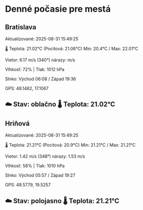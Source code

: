 ﻿# Denné počasie pre mestá

## Bratislava
Aktualizované: 2025-08-31 15:49:25

🌡️ Teplota: 21.02°C 
(Pocitová: 21.06°C)
Min: 20.4°C / Max: 22.01°C

Vietor: 6.17 m/s    (340°) 
nárazy:  m/s

Vlhkosť: 72% | Tlak: 1012 hPa

Slnko: Východ 06:08 / Západ 19:36

GPS: 48.1482, 17.1067

☁️ Stav: oblačno        🌡️ Teplota: 21.02°C
---

## Hriňová
Aktualizované: 2025-08-31 15:49:25

🌡️ Teplota: 21.21°C 
(Pocitová: 20.9°C)
Min: 21.21°C / Max: 21.21°C

Vietor: 1.42 m/s (348°)
nárazy: 1.53 m/s

Vlhkosť: 58% | Tlak: 1010 hPa

Slnko: Východ 05:57 / Západ 19:27

GPS: 48.5779, 19.5257

☁️ Stav: polojasno        🌡️ Teplota: 21.21°C
---
